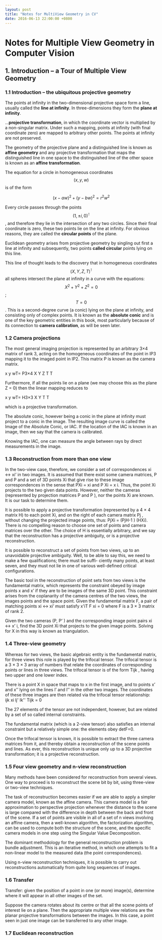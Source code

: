 ```yaml
---
layout: post
title: "Notes for MultiView Geometry in CV"
date: 2016-06-13 22:00:00 +0800
---
```


# Notes for Multiple View Geometry in Computer Vision

## 1. Introduction – a Tour of Multiple View Geometry

### 1.1 Introduction – the ubiquitous projective geometry

The points at infinity in the two-dimensional projective space form a line, 
usually called the **line at infinity**. In three-dimensions they form the **plane at infinity**.

<!-- excerpt -->

...**projective transformation**, in which 
the coordinate vector is multiplied by a non-singular matrix. 
Under such a mapping, points at infinity (with final coordinate zero) 
are mapped to arbitrary other points. The points at infinity are not preserved.

The geometry of the projective plane and a distinguished line 
is known as **affine geometry** and any projective transformation that 
maps the distinguished line in one space to the distinguished line of 
the other space is known as an **affine transformation**.

The equation for a circle in homogeneous coordinates $$ (x, y, w) $$ is of the form

$$ (x − aw)^2 + (y − bw)^2 = r^2 w^2 $$

Every circle passes through the points $$ (1, ±i, 0)^\intercal $$ , 
and therefore they lie in the intersection of any two circles. 
Since their final coordinate is zero, these two points lie on the line at infinity. 
For obvious reasons, they are called the **circular points** of the plane.

Euclidean geometry arises from projective geometry by singling out first a line at infinity 
and subsequently, two points **called circular** points lying on this line. 

This line of thought leads to the discovery that in homogeneous coordinates 
$$ (X, Y, Z, T)^\intercal $$ all spheres intersect the plane at infinity
in a curve with the equations: $$ X^2 + Y^2 + Z^2 = 0 $$ ; $$ T = 0 $$ .
This is a second-degree curve (a conic) lying on the plane at infinity, 
and consisting only of complex points. 
It is known as the **absolute conic** and is one of the key geometric entities in this book, 
most particularly because of its connection to **camera calibration**, as will be seen later.

### 1.2 Camera projections

The most general imaging projection is represented by an arbitrary 3×4 matrix of rank 3,
acting on the homogeneous coordinates of the point in IP3 mapping it to the imaged point in IP2.
This matrix P is known as the camera matrix.

 x y wT= P3×4   X Y Z T T  

Furthermore, if all the points lie on a plane
(we may choose this as the plane Z = 0) then the linear mapping reduces to 

x y wT= H3×3   X Y T T

which is a projective transformation.

The absolute conic, however being a conic in the plane at infinity
must project to a conic in the image.
The resulting image curve is called the Image of the Absolute Conic,
or IAC. If the location of the IAC is known in an image,
then we say that the camera is calibrated.

Knowing the IAC, one can measure the angle between rays by direct measurements in the image.

### 1.3 Reconstruction from more than one view

In the two-view case, therefore, we consider a set of correspondences 
xi ↔ xi’ in two images. It is assumed that there exist some camera matrices,
P and P and a set of 3D points Xi that give rise to
these image correspondences in the sense that PXi = xi and P Xi = x i.
Thus, the point Xi projects to the two given data points.
However, neither the cameras (represented by projection matrices P and P ),
nor the points Xi are known. It is our task to determine them. 

It is possible to apply a projective transformation (represented by a 4 × 4 matrix H)
to each point Xi, and on the right of each camera matrix Pj ,
without changing the projected image points, thus: 
PjXi = (PjH-1 ) (HXi).
There is no compelling reason to choose one set of points and camera matrices over the other.
The choice of H is essentially arbitrary,
and we say that the reconstruction has a projective ambiguity,
or is a projective reconstruction.

It is possible to reconstruct a set of points from two views,
up to an unavoidable projective ambiguity. Well, to be able to say this,
we need to make a few qualifications; there must be suffi- ciently many points,
at least seven, and they must not lie in one of various well-defined critical configurations.

The basic tool in the reconstruction of point sets from two views is the fundamental matrix,
which represents the constraint obeyed by image points x and x’
if they are to be images of the same 3D point.
This constraint arises from the coplanarity of the camera centres of the two views,
the images points and the space point. Given the fundamental matrix F,
a pair of matching points   xi ↔ xi’ must satisfy
x'iT F xi = 0
where F is a 3 × 3 matrix of rank 2. 

Given the two cameras (P, P’ ) and the corresponding image point pairs xi ↔ x’ i,
find the 3D point Xi that projects to the given image points.
Solving for X in this way is known as triangulation. 

### 1.4 Three-view geometry

Whereas for two views, the basic algebraic entity is the fundamental matrix,
for three views this role is played by the trifocal tensor.
The trifocal tensor is a 3 × 3 × 3 array of numbers 
that relate the coordinates of corresponding points or lines in three views.
The trifocal tensor is of the form Tijk , having two upper and one lower index.

There is a point X in space that maps to x in the first image,
and to points x’ and x’’ lying on the lines l’ and l’’ in the other two images.
The coordinates of these three images are then related via the trifocal tensor relationship:  
ijk xi lj' lk'' Tijk = 0

The 27 elements of the tensor are not independent,
however, but are related by a set of so called internal constraints.

The fundamental matrix (which is a 2-view tensor) also satisfies an internal constraint
but a relatively simple one: the elements obey detF=0.

Once the trifocal tensor is known,
it is possible to extract the three camera matrices from it,
and thereby obtain a reconstruction of the scene points and lines.
As ever, this reconstruction is unique only up to a 3D projective transformation;
it is a projective reconstruction.

### 1.5 Four view geometry and n-view reconstruction

Many methods have been considered for reconstruction from several views.
One way to proceed is to reconstruct the scene bit by bit,
using three-view or two-view techniques.

The task of reconstruction becomes easier if we are able to apply a simpler camera model,
known as the affine camera.
This camera model is a fair approximation to perspective projection
whenever the distance to the scene is large
compared with the difference in depth between the back and front of the scene.
If a set of points are visible in all of a set of n views involving an affine camera,
then a well-known algorithm, the factorization algorithm,
can be used to compute both the structure of the scene,
and the specific camera models in one step using the Singular Value Decomposition. 

The dominant methodology for the general reconstruction problem is bundle adjustment.
This is an iterative method,
in which one attempts to fit a non-linear model to the measured data (the point correspondences).

Using n-view reconstruction techniques,
it is possible to carry out reconstructions automatically from quite long sequences of images.

### 1.6 Transfer

Transfer: given the position of a point in one (or more) image(s),
determine where it will appear in all other images of the set.

Suppose the camera rotates about its centre or that all the scene points of interest lie on a plane.
Then the appropriate multiple view relations
are the planar projective transformations between the images.
In this case, a point seen in just one image can be transferred to any other image.

### 1.7 Euclidean reconstruction


